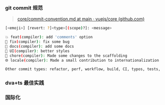 ### git commit 规范

> [core/commit-convention.md at main · vuejs/core (github.com)](https://github.com/vuejs/core/blob/main/.github/commit-convention.md)

```bash
[<emoji>] [revert: ?]<type>[(scope)?]: <message>

💥 feat(compiler): add 'comments' option
🐛 fix(compiler): fix some bug
📝 docs(compiler): add some docs
🌷 UI(compiler): better styles
🏰 chore(compiler): Made some changes to the scaffolding
🌐 locale(compiler): Made a small contribution to internationalization

Other commit types: refactor, perf, workflow, build, CI, typos, tests, types, wip, release, dep
```

### dva+ts 最佳实践

### 国际化
